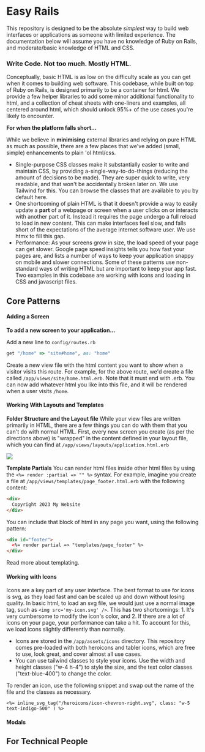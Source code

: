 # Easy Rails

This repository is designed to be the absolute *simplest* way to build web interfaces or applications as someone with limited experience. The documentation below will assume you have no knowledge of Ruby on Rails, and moderate/basic knowledge of HTML and CSS.

### Write Code. Not too much. Mostly HTML. 

Conceptually, basic HTML is as low on the difficulty scale as you can get when it comes to building web software. This codebase, while built on top of Ruby on Rails, is designed primarily to be a container for html. We provide a few helper libraries to add some minor additional functionality to html, and a collection of cheat sheets with one-liners and examples, all centered around html, which should unlock 95%+ of the use cases you're likely to encounter.

**For when the platform falls short...**

While we believe in **minimising** external libraries and relying on pure HTML as much as possible, there are a few places that we've added (small, simple) enhancements to plain 'ol html/css.

- Single-purpose CSS classes make it substantially easier to write and maintain CSS, by providing a-single-way-to-do-things (reducing the amount of decisions to be made). They are super quick to write, very readable, and that won't be accidentally broken later on. We use Tailwind for this. You can browse the classes that are available to you by default here.
- One shortcoming of plain HTML is that it doesn't provide a way to easily update a **part** of a webpage or screen when a user clicks on or interacts with another part of it. Instead it requires the page undergo a full reload to load in new content. This can make interfaces feel slow, and falls short of the expectations of the average internet software user. We use htmx to fill this gap.
- Performance: As your screens grow in size, the load speed of your page can get slower. Google page speed insights tells you how fast your pages are, and lists a number of ways to keep your application snappy on mobile and slower connections. Some of these patterns use non-standard ways of writing HTML but are important to keep your app fast. Two examples in this codebase are working with icons and loading in CSS and javascript files.

## Core Patterns

#### Adding a Screen

**To add a new screen to your application...**

Add a new line to `config/routes.rb`

```ruby
get "/home" => "site#home", as: "home"
```
Create a new view file with the html content you want to show when a visitor visits this route. For example, for the above route, we'd create a file called `/app/views/site/home.html.erb`. Note that it must end with .erb. You can now add whatever html you like into this file, and it will be rendered when a user visits `/home`.

#### Working With Layouts and Templates

**Folder Structure and the Layout file**
While your view files are written primarily in HTML, there are a few things you can do with them that you can't do with normal HTML. First, every new screen you create (as per the directions above) is "wrapped" in the content defined in your layout file, which you can find at `/app/views/layouts/application.html.erb`

<img src="/images/layouts.png" style="max-width:500px" />

**Template Partials**
You can render html files inside other html files by using the `<%= render :partial => "" %>` syntax. For example, imagine you create a file at `/app/views/templates/page_footer.html.erb` with the following content:

```html
<div>
  Copyright 2023 My Website
</div>
```

You can include that block of html in any page you want, using the following pattern: 

```html
<div id="footer">
  <%= render partial => "templates/page_footer" %>
</div>
```

Read more about templating.

#### Working with Icons

Icons are a key part of any user interface. The best format to use for icons is svg, as they load fast and can be scaled up and down without losing quality. In basic html, to load an svg file, we would just use a normal image tag, such as `<img src='my-icon.svg' />`. This has two shortcomings: 1. It's very cumbersome to modify the icon's color, and 2. If there are a lot of icons on your page, your performance can take a hit. To account for this, we load icons slightly differently than normally.

- Icons are stored in the `/app/assets/icons` directory. This repository comes pre-loaded with both heroicons and tabler icons, which are free to use, look great, and cover almost all use cases.
- You can use tailwind classes to style your icons. Use the width and height classes ("w-4 h-4") to style the size, and the text color classes ("text-blue-400") to change the color.

To render an icon, use the following snippet and swap out the name of the file and the classes as necessary.

```
<%= inline_svg_tag("/heroicons/icon-chevron-right.svg", class: "w-5 text-indigo-500" ) %>
```

#### Modals



## For Technical People

